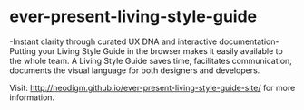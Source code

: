 # ever-present-living-style-guide
-Instant clarity through curated UX DNA and interactive documentation-
Putting your Living Style Guide in the browser makes it easily available to the whole team. A Living Style Guide saves time, facilitates communication, documents the visual language for both designers and developers.

Visit: http://neodigm.github.io/ever-present-living-style-guide-site/ for more information.
